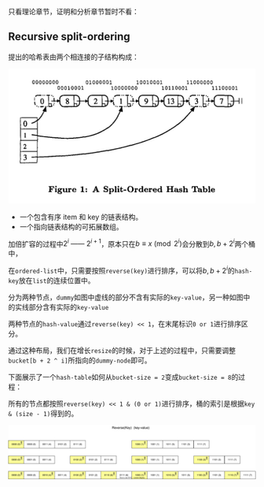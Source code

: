 只看理论章节，证明和分析章节暂时不看：



## Recursive split-ordering

提出的哈希表由两个相连接的子结构构成：

<img src="./png/fg1-split-ordered-hash-table.png" style="zoom:50%;" />

* 一个包含有序 item 和 key 的链表结构。
* 一个指向链表结构的可拓展数组。



加倍扩容的过程中$2 ^ i\ ——\ 2 ^{i + 1}$，原本只在$b \equiv x \pmod{ 2 ^ i}$会分散到$b, b + 2 ^ i$两个桶中，

在`ordered-list`中，只需要按照`reverse(key)`进行排序，可以将$b, b + 2 ^ i$的`hash-key`放在`list`的连续位置中。



分为两种节点，`dummy`如图中虚线的部分不含有实际的`key-value`，另一种如图中的实线部分含有实际的`key-value`

两种节点的`hash-value`通过`reverse(key) << 1`，在末尾标识`0 or 1`进行排序区分。



通过这种布局，我们在增长`resize`的时候，对于上述的过程中，只需要调整`bucket[b + 2 ^ i]`所指向的`dummy-node`即可。



下面展示了一个`hash-table`如何从`bucket-size = 2`变成`bucket-size = 8`的过程：

所有的节点都按照`reverse(key) << 1 & (0 or 1)`进行排序，桶的索引是根据`key & (size - 1)`得到的。

![](./png/lock-free-hash-table.svg)
